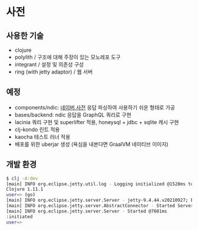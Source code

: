 # 사전

## 사용한 기술

- clojure
- polylith / 구조에 대해 주장이 있는 모노레포 도구
- integrant / 설정 및 의존성 구성
- ring (with jetty adaptor) / 웹 서버

## 예정

- components/ndic: [네이버 사전](https://en.dict.naver.com/api3/enko/search?query=test&m=mobile&shouldSearchVlive=false&lang=ko) 응답 파싱하여 사용하기 쉬운 형태로 가공
- bases/backend: ndic 응답을 GraphQL 쿼리로 구현
- lacinia 쿼리 구현 및 superlifter 적용, honeysql + jdbc + sqlite 캐시 구현
- clj-kondo 린트 적용
- kaocha 테스트 러너 적용
- 배포를 위한 uberjar 생성 (욕심을 내본다면 GraalVM 네이티브 이미지)

## 개발 환경

```sh
$ clj -A:dev
[main] INFO org.eclipse.jetty.util.log - Logging initialized @1528ms to org.eclipse.jetty.util.log.Slf4jLog
Clojure 1.11.1
user=> (go)
[main] INFO org.eclipse.jetty.server.Server - jetty-9.4.44.v20210927; built: 2021-09-27T23:02:44.612Z; git: 8da83308eeca865e495e53ef315a249d63ba9332; jvm 18.0.1+0
[main] INFO org.eclipse.jetty.server.AbstractConnector - Started ServerConnector@6c830ebd{HTTP/1.1, (http/1.1)}{0.0.0.0:8000}
[main] INFO org.eclipse.jetty.server.Server - Started @7601ms
:initiated
user=>
```
